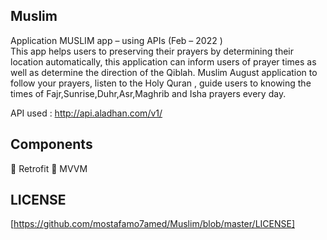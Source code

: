 ## Muslim
Application	
MUSLIM app – using APIs	    		(Feb – 2022 )                                 
This app helps users to preserving their prayers by determining their location automatically, 
this application can inform users of prayer times as well as determine the direction of the Qiblah. 
Muslim August application to follow your prayers, listen to the Holy Quran , 
guide users to knowing the times of Fajr,Sunrise,Duhr,Asr,Maghrib and Isha prayers every day.

API used :  http://api.aladhan.com/v1/ 
## Components 

	Retrofit
	MVVM 



## LICENSE 
[https://github.com/mostafamo7amed/Muslim/blob/master/LICENSE]
